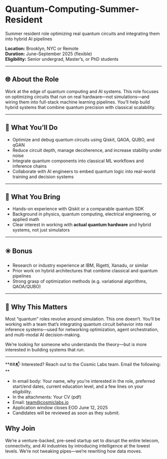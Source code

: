 # Quantum-Computing-Summer-Resident
Summer resident role optimizing real quantum circuits and integrating them into hybrid AI pipelines

**Location:** Brooklyn, NYC or Remote  
**Duration:** June–September 2025 (flexible)  
**Eligibility:** Senior undergrad, Master’s, or PhD students  

---

## 🌐 About the Role  
Work at the edge of quantum computing and AI systems. This role focuses on optimizing circuits that run on real hardware—not simulations—and wiring them into full-stack machine learning pipelines. You’ll help build hybrid systems that combine quantum precision with classical scalability.

---

## 🔬 What You’ll Do  
- Optimize and debug quantum circuits using Qiskit, QAOA, QUBO, and qGAN  
- Reduce circuit depth, manage decoherence, and increase stability under noise  
- Integrate quantum components into classical ML workflows and inference chains  
- Collaborate with AI engineers to embed quantum logic into real-world training and decision systems  

---

## 🧠 What You Bring  
- Hands-on experience with Qiskit or a comparable quantum SDK  
- Background in physics, quantum computing, electrical engineering, or applied math  
- Clear interest in working with **actual quantum hardware** and hybrid systems, not just simulators  

---

## ✳️ Bonus  
- Research or industry experience at IBM, Rigetti, Xanadu, or similar  
- Prior work on hybrid architectures that combine classical and quantum pipelines  
- Strong grasp of optimization methods (e.g. variational algorithms, QAOA/QUBO)  

---

## 🧭 Why This Matters  
Most “quantum” roles revolve around simulation. This one doesn’t. You’ll be working with a team that’s integrating quantum circuit behavior into real inference systems—used for networking optimization, agent orchestration, and multi-modal AI decision-making.

We’re looking for someone who understands the theory—but is more interested in building systems that *run*.

---

**##📬 Interested? Reach out to the Cosmic Labs team. Email the following: **
- In email body: Your name, why you're interested in the role, preferred start/end dates, current education level, and a few lines on your eligibility.
- In the attachments: Your CV (pdf)
- Email: [team@cosmiclabs.io](mailto:team@cosmiclabs.io)
- Application window closes EOD June 12, 2025
- Candidates will be reviewed as soon as they submit.

## Why Join 
We’re a venture-backed, pre-seed startup set to disrupt the entire telecom, connectivity, and AI industries by introducing intelligence at the lowest levels. We’re not tweaking pipes—we’re rewriting how data moves. 
